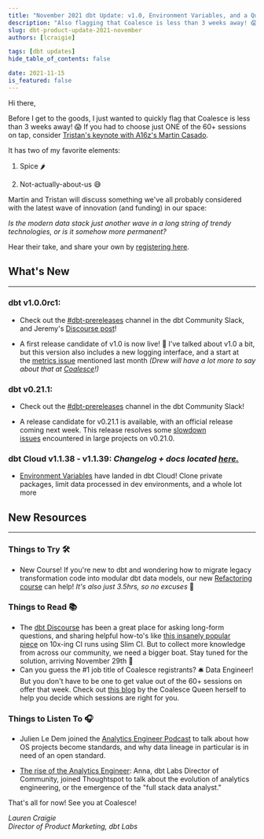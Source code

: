 ```yaml
---
title: "November 2021 dbt Update: v1.0, Environment Variables, and a Question About the Size of Waves 🌊"
description: "Also flagging that Coalesce is less than 3 weeks away! 😱"
slug: dbt-product-update-2021-november
authors: [lcraigie] 

tags: [dbt updates]
hide_table_of_contents: false

date: 2021-11-15
is_featured: false
---
```


Hi there,

Before I get to the goods, I just wanted to quickly flag that Coalesce is less than 3 weeks away! 😱 If you had to choose just ONE of the 60+ sessions on tap, consider [Tristan's keynote with A16z's Martin Casado](https://coalesce.getdbt.com/talks/keynote-how-big-is-this-wave/?utm_medium=email&utm_source=hs_email&utm_campaign=h2-2021_coalesce-2021_awareness&utm_content=connect_prod-2_&_hsenc=p2ANqtz-9SoWbfj9_ZRDew6i8p8yand1JSmLh7yfridIrLwO7bgHTUmnbKcRp3AEKCO8pOytotdxAo).

It has two of my favorite elements:

1) Spice 🌶️

2) Not-actually-about-us 😅

Martin and Tristan will discuss something we've all probably considered with the latest wave of innovation (and funding) in our space:

*Is the modern data stack just another wave in a long string of trendy technologies, or is it somehow more permanent?*

Hear their take, and share your own by [registering here](https://coalesce.getdbt.com/talks/keynote-how-big-is-this-wave/?utm_medium=email&utm_source=hs_email&utm_campaign=h2-2021_coalesce-2021_awareness&utm_content=connect_prod-2_&_hsenc=p2ANqtz-9SoWbfj9_ZRDew6i8p8yand1JSmLh7yfridIrLwO7bgHTUmnbKcRp3AEKCO8pOytotdxAo).

<!--truncate-->

## **What's New**
--------------

### dbt v1.0.0rc1:
- Check out the [#dbt-prereleases](https://getdbt.slack.com/archives/C016X6ABVUK?utm_campaign=Monthly%20Product%20Updates&utm_source=hs_email&utm_medium=email&_hsenc=p2ANqtz-9SoWbfj9_ZRDew6i8p8yand1JSmLh7yfridIrLwO7bgHTUmnbKcRp3AEKCO8pOytotdxAo) channel in the dbt Community Slack, and Jeremy's [Discourse post](https://discourse.getdbt.com/t/prerelease-dbt-core-v1-0-0-b1/3180?utm_campaign=Monthly%20Product%20Updates&utm_source=hs_email&utm_medium=email&_hsenc=p2ANqtz-9SoWbfj9_ZRDew6i8p8yand1JSmLh7yfridIrLwO7bgHTUmnbKcRp3AEKCO8pOytotdxAo)!

-   A first release candidate of v1.0 is now live! 🎉 I've talked about v1.0 a bit, but this version also includes a new logging interface, and a start at the [metrics issue](https://github.com/dbt-labs/dbt-core/issues/4071?utm_campaign=Monthly%20Product%20Updates&utm_source=hs_email&utm_medium=email&_hsenc=p2ANqtz-9SoWbfj9_ZRDew6i8p8yand1JSmLh7yfridIrLwO7bgHTUmnbKcRp3AEKCO8pOytotdxAo) mentioned last month *(Drew will have a lot more to say about that at [Coalesce](https://coalesce.getdbt.com/talks/keynote-building-a-force-of-gravity/?utm_medium=ema%5B%E2%80%A6%5Dn%3Dh2-2021_coalesce-2021_awareness&utm_content=connect_prod_&_hsenc=p2ANqtz-9SoWbfj9_ZRDew6i8p8yand1JSmLh7yfridIrLwO7bgHTUmnbKcRp3AEKCO8pOytotdxAo)!)*

### dbt v0.21.1: 
- Check out the [#dbt-prereleases](https://getdbt.slack.com/archives/C016X6ABVUK?utm_campaign=Monthly%20Product%20Updates&utm_source=hs_email&utm_medium=email&_hsenc=p2ANqtz-9SoWbfj9_ZRDew6i8p8yand1JSmLh7yfridIrLwO7bgHTUmnbKcRp3AEKCO8pOytotdxAo) channel in the dbt Community Slack!

-   A release candidate for v0.21.1 is available, with an official release coming next week. This release resolves some [slowdown issues](https://github.com/dbt-labs/dbt-core/issues/4012?utm_campaign=Monthly%20Product%20Updates&utm_source=hs_email&utm_medium=email&_hsenc=p2ANqtz-9SoWbfj9_ZRDew6i8p8yand1JSmLh7yfridIrLwO7bgHTUmnbKcRp3AEKCO8pOytotdxAo) encountered in large projects on v0.21.0.

### dbt Cloud v1.1.38 - v1.1.39: *Changelog + docs located [here.](/docs/dbt-cloud/cloud-changelog?utm_campaign=Monthly%20Product%20Updates&utm_source=hs_email&utm_medium=email&_hsenc=p2ANqtz-9SoWbfj9_ZRDew6i8p8yand1JSmLh7yfridIrLwO7bgHTUmnbKcRp3AEKCO8pOytotdxAo)*

-   [Environment Variables](https://docs.getdbt.com/docs/dbt-cloud/using-dbt-cloud/cloud-environment-variables?utm_campaign=Monthly%20Product%20Updates&utm_source=hs_email&utm_medium=email&_hsenc=p2ANqtz-9SoWbfj9_ZRDew6i8p8yand1JSmLh7yfridIrLwO7bgHTUmnbKcRp3AEKCO8pOytotdxAo) have landed in dbt Cloud! Clone private packages, limit data processed in dev environments, and a whole lot more

## New Resources 
--------------

### Things to Try 🛠️

-   New Course! If you're new to dbt and wondering how to migrate legacy transformation code into modular dbt data models, our new [Refactoring course](https://blog.getdbt.com/sql-refactoring-course/?utm_campaign=Monthly%20Product%20Updates&utm_source=hs_email&utm_medium=email&_hsenc=p2ANqtz-9SoWbfj9_ZRDew6i8p8yand1JSmLh7yfridIrLwO7bgHTUmnbKcRp3AEKCO8pOytotdxAo) can help! *It's also just 3.5hrs, so no excuses* 🙂 

### Things to Read 📚

-   The [dbt Discourse](https://discourse.getdbt.com/?utm_campaign=Monthly%20Product%20Updates&utm_source=hs_email&utm_medium=email&_hsenc=p2ANqtz-9SoWbfj9_ZRDew6i8p8yand1JSmLh7yfridIrLwO7bgHTUmnbKcRp3AEKCO8pOytotdxAo) has been a great place for asking long-form questions, and sharing helpful how-to's like [this insanely popular piece](https://discourse.getdbt.com/t/how-we-sped-up-our-ci-runs-by-10x-using-slim-ci/2603?utm_campaign=Monthly%20Product%20Updates&utm_source=hs_email&utm_medium=email&_hsenc=p2ANqtz-9SoWbfj9_ZRDew6i8p8yand1JSmLh7yfridIrLwO7bgHTUmnbKcRp3AEKCO8pOytotdxAo) on 10x-ing CI runs using Slim CI. But to collect more knowledge from across our community, we need a bigger boat. Stay tuned for the solution, arriving November 29th 👀
-   Can you guess the #1 job title of Coalesce registrants? 🛎️ Data Engineer! But you don't have to be one to get value out of the 60+ sessions on offer that week. Check out [this blog](https://blog.getdbt.com/coalesce-returns-for-year-two-this-december/?utm_campaign=Monthly%20Product%20Updates&utm_source=hs_email&utm_medium=email&_hsenc=p2ANqtz-9SoWbfj9_ZRDew6i8p8yand1JSmLh7yfridIrLwO7bgHTUmnbKcRp3AEKCO8pOytotdxAo) by the Coalesce Queen herself to help you decide which sessions are right for you.

### Things to Listen To 🎧

- Julien Le Dem joined the [Analytics Engineer Podcast](https://roundup.getdbt.com/p/ep-10-why-data-lineage-matters-w?utm_campaign=Monthly%20Product%20Updates&utm_source=hs_email&utm_medium=email&_hsenc=p2ANqtz-9SoWbfj9_ZRDew6i8p8yand1JSmLh7yfridIrLwO7bgHTUmnbKcRp3AEKCO8pOytotdxAo) to talk about how OS projects become standards, and why data lineage in particular is in need of an open standard. 

-   [The rise of the Analytics Engineer](https://youtu.be/ixyzF4Dy9Us?utm_campaign=Monthly%20Product%20Updates&utm_source=hs_email&utm_medium=email&_hsenc=p2ANqtz-9SoWbfj9_ZRDew6i8p8yand1JSmLh7yfridIrLwO7bgHTUmnbKcRp3AEKCO8pOytotdxAo): Anna, dbt Labs Director of Community, joined Thoughtspot to talk about the evolution of analytics engineering, or the emergence of the "full stack data analyst."


That's all for now! See you at Coalesce!

*Lauren Craigie*  
*Director of Product Marketing, dbt Labs*
